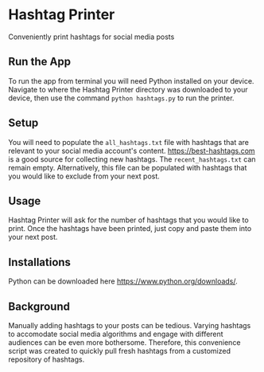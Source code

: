 Hashtag Printer
=====

Conveniently print hashtags for social media posts

Run the App
------

To run the app from terminal you will need Python installed on your device. Navigate to where the Hashtag Printer directory was downloaded to your device, then use the command `python hashtags.py` to run the printer.

Setup
------

You will need to populate the `all_hashtags.txt` file with hashtags that are relevant to your social media account's content. https://best-hashtags.com is a good source for collecting new hashtags. The `recent_hashtags.txt` can remain empty. Alternatively, this file can be populated with hashtags that you would like to exclude from your next post. 

Usage
------

Hashtag Printer will ask for the number of hashtags that you would like to print. Once the hashtags have been printed, just copy and paste them into your next post. 

Installations
------

Python can be downloaded here https://www.python.org/downloads/.

Background
------

Manually adding hashtags to your posts can be tedious. Varying hashtags to accomodate social media algorithms and engage with different audiences can be even more bothersome. Therefore, this convenience script was created to quickly pull fresh hashtags from a customized repository of hashtags. 
